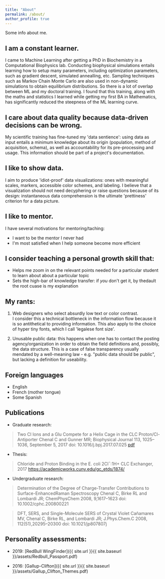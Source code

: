```yaml
---
title: "About"
permalink: /about/
author_profile: true
---
```

Some info about me.


## I am a constant learner.
I came to Machine Learning after getting a PhD in Biochemistry in a Computational Biophysics lab. Conducting biophysical simulations entails learning how to setup many parameters, including optimization parameters, such as gradient descent, simulated annealling, etc. Sampling techniques such as Markov Chain Monte Carlo are also used in non-dynamic simulations to obtain equilibrium distributions.
So there is a lot of overlap between ML and my doctoral training. I found that this training, along with the maths and statistics I learned while getting my first BA in Mathematics, has significantly reduced the steepness of the ML learning curve.

## I care about data quality because data-driven decisions can be wrong. 
My scientific training has fine-tuned my 'data sentience': using data as input entails a minimum knowledge about its origin (population, method of acquisition, schema), as well as accountability for its pre-processing and usage. This information should be part of a project's documentation.

## I like to show data.
I aim to produce 'idiot-proof' data visualizations: ones with meaningful scales, markers, accessible color schemes, and labeling. I believe that a visualization should not need decyphering or raise questions because of its design: instantaneous data comprehension is the ultimate 'prettiness' criterion for a data picture.

## I like to mentor.
I have several motivations for mentoring/taching: 
- I want to be the mentor I never had
- I'm most satisfied when I help someone become more efficient

## I consider teaching a personal growth skill that:
- Helps me zoom in on the relevant points needed for a particular student to learn about about a particular topic
- Sets the high-bar of knowledge transfer: if *you* don't get it, by thedault the root cuase is my explanation

## My rants:
1. Web designers who select absurdly low text or color contrast.  
I consider this a technical bottleneck in the information flow because it is so antithetical to providing information. This also apply to the choice of hyper tiny fonts, which I call 'legalese font size'.

2. Unusable public data: this happens when one has to contact the posting agency/organization in order to obtain the field definitions and, possibly, the data structure. This is a case of false transparency usually mendated by a well-meaning law - e.g. "public data should be public", but lacking a definition for useability.

## Foreign languages
* English
* French (mother tongue)
* Some Spanish

## Publications

* Graduate research:
>Two Cl Ions and a Glu Compete for a Helix Cage in the CLC Proton/Cl- Antiporter
Chenal C and Gunner MR; Biophysical Journal 113, 1025–1036, September 5, 2017
doi: 10.1016/j.bpj.2017.07.025
[pdf](https://www.cell.com/biophysj/pdf/S0006-3495(17)30850-0.pdf)

* Thesis:
>Chloride and Proton Binding in the E. coli 2Cl¯:1H+ CLC Exchanger, 2017
https://academicworks.cuny.edu/gc_etds/1874/


* Undergraduate research:
>Determination of the Degree of Charge-Transfer Contributions to Surface-EnhancedRaman Spectroscopy
Chenal C, Birke RL and Lombardi JR; ChemPhysChem 2008, 9,1617–1623
doi: 10.1002/cphc.200800221

>DFT, SERS, and Single-Molecule SERS of Crystal Violet
Cañamares MV, Chenal C, Birke RL, and Lombardi JR; J.Phys.Chem.C 2008, 112(51),20295–20300
doi: 10.1021/jp807807j


## Personality assessments:

* 2019:
[RedBull WingFinder]({{ site.url }}{{ site.baseurl }}/assets/Redbull_Passport.pdf)

* 2016:
[Gallup-Clifton]({{ site.url }}{{ site.baseurl }}/assets/Gallup_Clifton_Themes.pdf)
